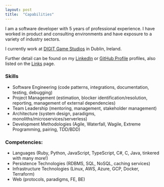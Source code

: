 ```yaml
---
layout: post
title:  "Capabilities"
---
```


I am a software developer with 5 years of professional experience. I have
worked in product and consulting environments and have exposure to a variety
of industry sectors.

I currently work at [DIGIT Game Studios](https://www.digitgaming.com) in
Dublin, Ireland.

Further detail can be found on my
[LinkedIn](https://www.linkedin.com/in/philcastiglione) or
[GitHub Profile](https://github.com/PhilipCastiglione/) profiles, also listed
on the [Links](https://philipcastiglione.me/SIT302Portfolio/links) page.

### Skills

* Software Engineering (code patterns, integrations, documentation, testing,
debugging)
* Project Management (estimation, blocker identification/resolution, reporting,
management of external dependencies)
* Team Leadership (mentoring, management, stakeholder management)
* Architecture (system design, paradigms, monoliths/microservices/serverless)
* Development Methodologies (Agile, Waterfall, Wagile, Extreme Programming,
pairing, TDD/BDD)

### Competencies:

* Languages (Ruby, Python, JavaScript, TypeScript, C#, C, Java, tinkered with
many more!)
* Persistence Technologies (RDBMS, SQL, NoSQL, caching services)
* Infrastructure Technologies (Linux, AWS, Azure, GCP, Docker, Terraform)
* Web (protocols, paradigms, FE, BE)
